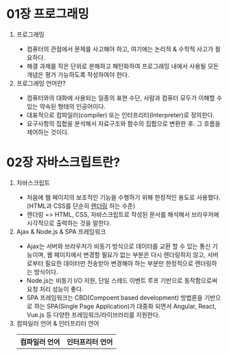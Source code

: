 <h1>01장 프로그래밍</h1>
<ol>
   <li>프로그래밍</li>
      <ul style="list-style-type: disc;">
          <li>컴퓨터의 관점에서 문제를 사고해야 하고, 여기에는 논리적 & 수학적 사고가 필요하다.</li>
          <li>해결 과제를 작은 단위로 분해하고 패턴화하여 프로그래밍 내에서 사용될 모든 개념은 평가 가능하도록 작성하여야 한다.</li>
      </ul>

   <li>프로그래밍 언어란?</li>
      <ul style="list-style-type: disc;">
          <li>컴퓨터와의 대화에 사용되는 일종의 표현 수단, 사람과 컴퓨터 모두가 이해할 수 있는 약속된 형태의 인공어이다.</li>
          <li>대표적으로 컴파일러(compiler) 또는 인터프리터(Interpreter)로 정의한다.</li>
          <li>요구사항의 집합을 분석해서 자료구조와 함수의 집합으로 변환한 후. 그 흐름을 제어하는 것이다.</li>
      </ul>
</ol>


<h1>02장 자바스크립트란?</h1>
<ol>
   <li>자바스크립트</li>
      <ul style="list-style-type: disc;">
          <li>처음에 웹 페이지의 보조적인 기능을 수행하기 위해 한정적인 용도로 사용했다. (HTML과 CSS를 단순히 <u>렌더링</u> 하는 수준)</li>
          <li>렌더링 => HTML, CSS, 자바스크립트로 작성된 문서를 해석해서 브라우저에 시각적으로 출력하는 것을 말한다.</li>
      </ul>

   <li>Ajax & Node.js & SPA 프레임워크</li>
      <ul style="list-style-type: disc;">
          <li>Ajax는 서버와 브라우저가 비동기 방식으로 데이터를 교환 할 수 있는 통신 기능이며, 웹 페이지에서 변경할 필요가 없는 부분은 다시 렌더링하지 않고, 서버로부터 필요한 데이터만 전송받아 변경해야 하는 부분만 한정적으로 렌더링하는 방식이다.</li>
          <li>Node.js는 비동기 I/O 지원, 단일 스레드 이벤트 루프 기반으로 동작함으로써 요청 처리 성능이 좋다.</li>
          <li>SPA 프레임워크는 CBD(Compoent based development) 방법론을 기반으로 하는 SPA(Single Page Application)가 대중화 되면서 Angular, React, Vue.js 등 다양한 프레임워크/라이브러리를 지원한다.</li>
      </ul>


   <li>컴파일러 언어 & 인터프리터 언어</li>
   <table>
      <th>컴파일러 언어</th>
      <th>인터프리터 언어</th>
   </table>
</ol>